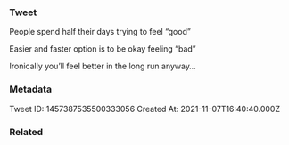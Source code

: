 ### Tweet
People spend half their days trying to feel “good” 

Easier and faster option is to be okay feeling “bad”

Ironically you’ll feel better in the long run anyway…

### Metadata
Tweet ID: 1457387535500333056
Created At: 2021-11-07T16:40:40.000Z

### Related

